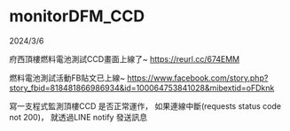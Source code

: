 # monitorDFM_CCD

2024/3/6

府西頂樓燃料電池測試CCD畫面上線了~
https://reurl.cc/674EMM

燃料電池測試活動FB貼文已上線~
https://www.facebook.com/story.php?story_fbid=818481866986934&id=100064753841028&mibextid=oFDknk


寫一支程式監測頂樓CCD 是否正常運作，
如果連線中斷(requests status code not 200)，
就透過LINE notify 發送訊息
